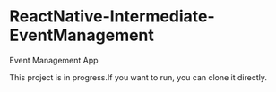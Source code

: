 # ReactNative-Intermediate-EventManagement
Event Management App

This project is in progress.If you want to run, you can clone it directly.

